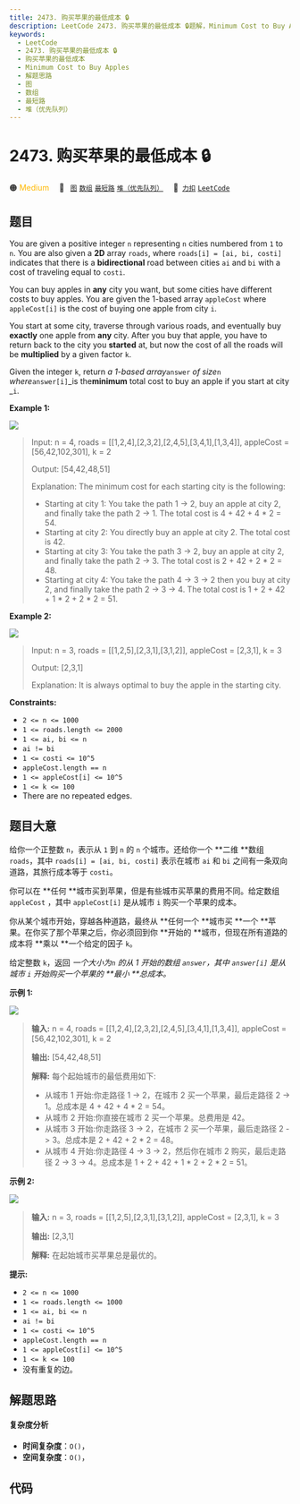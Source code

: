 ```yaml
---
title: 2473. 购买苹果的最低成本 🔒
description: LeetCode 2473. 购买苹果的最低成本 🔒题解，Minimum Cost to Buy Apples，包含解题思路、复杂度分析以及完整的 JavaScript 代码实现。
keywords:
  - LeetCode
  - 2473. 购买苹果的最低成本 🔒
  - 购买苹果的最低成本
  - Minimum Cost to Buy Apples
  - 解题思路
  - 图
  - 数组
  - 最短路
  - 堆（优先队列）
---
```


# 2473. 购买苹果的最低成本 🔒

🟠 <font color=#ffb800>Medium</font>&emsp; 🔖&ensp; [`图`](/tag/graph.md) [`数组`](/tag/array.md) [`最短路`](/tag/shortest-path.md) [`堆（优先队列）`](/tag/heap-priority-queue.md)&emsp; 🔗&ensp;[`力扣`](https://leetcode.cn/problems/minimum-cost-to-buy-apples) [`LeetCode`](https://leetcode.com/problems/minimum-cost-to-buy-apples)

## 题目

You are given a positive integer `n` representing `n` cities numbered from `1`
to `n`. You are also given a **2D** array `roads`, where `roads[i] = [ai, bi,
costi]` indicates that there is a **bidirectional** road between cities `ai`
and `bi` with a cost of traveling equal to `costi`.

You can buy apples in **any** city you want, but some cities have different
costs to buy apples. You are given the 1-based array `appleCost` where
`appleCost[i]` is the cost of buying one apple from city `i`.

You start at some city, traverse through various roads, and eventually buy
**exactly** one apple from **any** city. After you buy that apple, you have to
return back to the city you **started** at, but now the cost of all the roads
will be **multiplied** by a given factor `k`.

Given the integer `k`, return _a 1-based array_`answer` _of size_`n`
_where_`answer[i]`_is the**minimum** total cost to buy an apple if you start
at city _`i`.



**Example 1:**

![](https://fastly.jsdelivr.net/gh/doocs/leetcode@main/solution/2400-2499/2473.Minimum%20Cost%20to%20Buy%20Apples/images/graph55.png)

> Input: n = 4, roads = [[1,2,4],[2,3,2],[2,4,5],[3,4,1],[1,3,4]], appleCost = [56,42,102,301], k = 2
> 
> Output: [54,42,48,51]
> 
> Explanation: The minimum cost for each starting city is the following:
> - Starting at city 1: You take the path 1 -> 2, buy an apple at city 2, and finally take the path 2 -> 1. The total cost is 4 + 42 + 4 * 2 = 54.
> - Starting at city 2: You directly buy an apple at city 2. The total cost is 42.
> - Starting at city 3: You take the path 3 -> 2, buy an apple at city 2, and finally take the path 2 -> 3. The total cost is 2 + 42 + 2 * 2 = 48.
> - Starting at city 4: You take the path 4 -> 3 -> 2 then you buy at city 2, and finally take the path 2 -> 3 -> 4. The total cost is 1 + 2 + 42 + 1 * 2 + 2 * 2 = 51.

**Example 2:**

![](https://fastly.jsdelivr.net/gh/doocs/leetcode@main/solution/2400-2499/2473.Minimum%20Cost%20to%20Buy%20Apples/images/graph4.png)

> Input: n = 3, roads = [[1,2,5],[2,3,1],[3,1,2]], appleCost = [2,3,1], k = 3
> 
> Output: [2,3,1]
> 
> Explanation: It is always optimal to buy the apple in the starting city.

**Constraints:**

  * `2 <= n <= 1000`
  * `1 <= roads.length <= 2000`
  * `1 <= ai, bi <= n`
  * `ai != bi`
  * `1 <= costi <= 10^5`
  * `appleCost.length == n`
  * `1 <= appleCost[i] <= 10^5`
  * `1 <= k <= 100`
  * There are no repeated edges.


## 题目大意

给你一个正整数  `n`，表示从 `1` 到 `n` 的 `n` 个城市。还给你一个 **二维  **数组 `roads`，其中 `roads[i] =
[ai, bi, costi]` 表示在城市 `ai` 和 `bi` 之间有一条双向道路，其旅行成本等于 `costi`。



你可以在 **任何  **城市买到苹果，但是有些城市买苹果的费用不同。给定数组 `appleCost` ，其中 `appleCost[i]` 是从城市
`i` 购买一个苹果的成本。

你从某个城市开始，穿越各种道路，最终从 **任何一个  **城市买 **一个  **苹果。在你买了那个苹果之后，你必须回到你 **开始的
**城市，但现在所有道路的成本将 **乘以  **一个给定的因子 `k`。

给定整数 `k`，返回 _一个大小为`n` 的从 1 开始的数组 `answer`，其中 `answer[i]` 是从城市 `i` 开始购买一个苹果的
**最小  **总成本。_



**示例 1:**

![](https://fastly.jsdelivr.net/gh/doocs/leetcode@main/solution/2400-2499/2473.Minimum%20Cost%20to%20Buy%20Apples/images/graph55.png)

> 
> 
> 
> 
> 
> **输入:** n = 4, roads = [[1,2,4],[2,3,2],[2,4,5],[3,4,1],[1,3,4]], appleCost = [56,42,102,301], k = 2
> 
> **输出:** [54,42,48,51]
> 
> **解释:** 每个起始城市的最低费用如下:
> - 从城市 1 开始:你走路径 1 -> 2，在城市 2 买一个苹果，最后走路径 2 -> 1。总成本是 4 + 42 + 4 * 2 = 54。
> - 从城市 2 开始:你直接在城市 2 买一个苹果。总费用是 42。
> - 从城市 3 开始:你走路径 3 -> 2，在城市 2 买一个苹果，最后走路径 2 -> 3。总成本是 2 + 42 + 2 * 2 = 48。
> - 从城市 4 开始:你走路径 4 -> 3 -> 2，然后你在城市 2 购买，最后走路径 2 -> 3 -> 4。总成本是 1 + 2 + 42 + 1 * 2 + 2 * 2 = 51。
> 
> 

**示例 2:**

![](https://fastly.jsdelivr.net/gh/doocs/leetcode@main/solution/2400-2499/2473.Minimum%20Cost%20to%20Buy%20Apples/images/graph4.png)

> 
> 
> 
> 
> 
> **输入:** n = 3, roads = [[1,2,5],[2,3,1],[3,1,2]], appleCost = [2,3,1], k = 3
> 
> **输出:** [2,3,1]
> 
> **解释:** 在起始城市买苹果总是最优的。



**提示:**

  * `2 <= n <= 1000`
  * `1 <= roads.length <= 1000`
  * `1 <= ai, bi <= n`
  * `ai != bi`
  * `1 <= costi <= 10^5`
  * `appleCost.length == n`
  * `1 <= appleCost[i] <= 10^5`
  * `1 <= k <= 100`
  * 没有重复的边。


## 解题思路

#### 复杂度分析

- **时间复杂度**：`O()`，
- **空间复杂度**：`O()`，

## 代码

```javascript

```